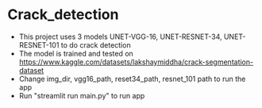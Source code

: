# Crack_detection

- This project uses 3 models UNET-VGG-16, UNET-RESNET-34, UNET-RESNET-101 to do crack detection
- The model is trained and tested on https://www.kaggle.com/datasets/lakshaymiddha/crack-segmentation-dataset
- Change img_dir, vgg16_path, reset34_path, resnet_101 path to run the app
- Run "streamlit run main.py" to run app

